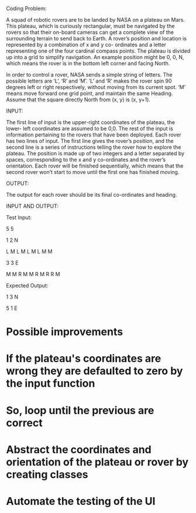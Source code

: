 Coding Problem:



A squad of robotic rovers are to be landed by NASA on a plateau on Mars. This plateau, which is curiously rectangular, must be navigated by the rovers so that their on-board cameras can get a complete view of the surrounding terrain to send back to Earth. A rover’s position and location is represented by a combination of x and y co- ordinates and a letter representing one of the four cardinal compass points. The plateau is divided up into a grid to simplify navigation. An example position might be 0, 0, N, which means the rover is in the bottom left corner and facing North.



In order to control a rover, NASA sends a simple string of letters. The possible letters are ‘L’, ‘R’ and ‘M’. ‘L’ and ‘R’ makes the rover spin 90 degrees left or right respectively, without moving from its current spot. ‘M’ means move forward one grid point, and maintain the same Heading. Assume that the square directly North from (x, y) is (x, y+1).



INPUT:

The first line of input is the upper-right coordinates of the plateau, the lower- left coordinates are assumed to be 0,0. The rest of the input is information pertaining to the rovers that have been deployed. Each rover has two lines of input. The first line gives the rover’s position, and the second line is a series of instructions telling the rover how to explore the plateau. The position is made up of two integers and a letter separated by spaces, corresponding to the x and y co-ordinates and the rover’s orientation. Each rover will be finished sequentially, which means that the second rover won’t start to move until the first one has finished moving.



OUTPUT:

The output for each rover should be its final co-ordinates and heading.



INPUT AND OUTPUT:

Test Input:

5 5

1 2 N

L M L M L M L M M

3 3 E

M M R M M R M R R M



Expected Output:

1 3 N

5 1 E


# Possible improvements
# If the plateau's coordinates are wrong they are defaulted to zero by the input function
# So, loop until the previous are correct
# Abstract the coordinates and orientation of the plateau or rover by creating classes
# Automate the testing of the UI
